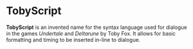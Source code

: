 # TobyScript

**TobyScript** is an invented name for the syntax language used for dialogue in the games *Undertale* and *Deltarune* by Toby Fox. It allows for basic formatting and timing to be inserted in-line to dialogue.
